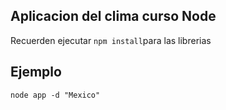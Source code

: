 ## Aplicacion del clima curso Node

Recuerden ejecutar ```npm install```para las librerias


## Ejemplo

```
node app -d "Mexico"


```